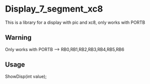 # Display_7_segment_xc8
This is a library for a display with pic and xc8, only works with PORTB

## Warning
Only works with PORTB -->
RB0,RB1,RB2,RB3,RB4,RB5,RB6

## Usage
ShowDisp(int value);
